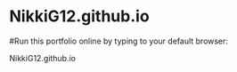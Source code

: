 # NikkiG12.github.io
#Run this portfolio online by typing to your default browser:

NikkiG12.github.io
